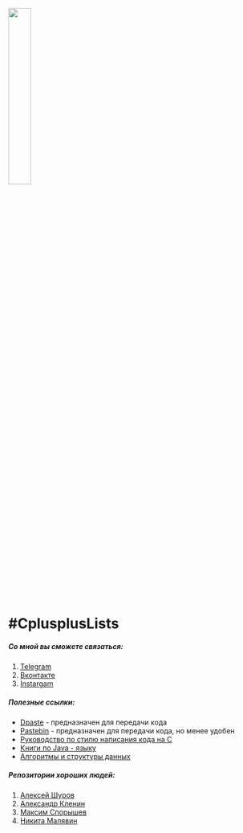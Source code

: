 <a href="url"><img src="https://sun9-4.userapi.com/c857632/v857632453/19bfd0/k2UL9ZPwZtU.jpg" height="30%" width="30%" ></a>

#CplusplusLists
=====================

##### Со мной вы сможете связаться:
1. [Telegram](https://tgmsg.ru/princepepper)
2. [Вконтакте](https://vk.com/princepepper)
3. [Instargam](https://www.instagram.com/prince_pepper_official/?hl=ru)

##### Полезные ссылки:
* [Dpaste](https://dpaste.de/) - предназначен для передачи кода
* [Pastebin](https://pastebin.com/) - предназначен для передачи кода, но менее удобен
* [Руководство по стилю написания кода на С](https://cs50.readthedocs.io/style/c/)
* [Книги по Java - языку](https://vk.com/proglib?w=wall-54530371_269329)
* [Алгоритмы и структуры данных](https://mathmachine.github.io/wiki/algorithms.html)
##### Репозитории хороших  людей:
1. [Алексей Шуров](https://github.com/alexiskhb)
2. [Александр Кленин](https://github.com/klenin)
3. [Максим Спорышев](https://github.com/msporyshev)
4. [Никита Малявин](https://github.com/FooBarrior)

